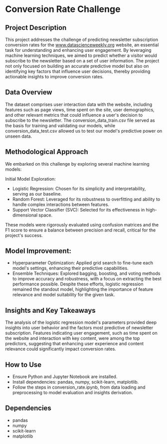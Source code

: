 # Conversion Rate Challenge

## Project Description
This project addresses the challenge of predicting newsletter subscription conversion rates for the www.datascienceweekly.org website, an essential task for understanding and enhancing user engagement. By leveraging machine learning techniques, we aimed to predict whether a visitor would subscribe to the newsletter based on a set of user information. The project not only focused on building an accurate predictive model but also on identifying key factors that influence user decisions, thereby providing actionable insights to improve conversion rates.

## Data Overview
The dataset comprises user interaction data with the website, including features such as page views, time spent on the site, user demographics, and other relevant metrics that could influence a user's decision to subscribe to the newsletter. The conversion_data_train.csv file served as the basis for training and validating our models, while conversion_data_test.csv allowed us to test our model's predictive power on unseen data.

## Methodological Approach
We embarked on this challenge by exploring several machine learning models:

Initial Model Exploration:

  * Logistic Regression: Chosen for its simplicity and interpretability, serving as our baseline.
  * Random Forest: Leveraged for its robustness to overfitting and ability to handle complex interactions between features.
  * Support Vector Classifier (SVC): Selected for its effectiveness in high-dimensional space.
    
These models were rigorously evaluated using confusion matrices and the F1 score to ensure a balance between precision and recall, critical for the project's success.

## Model Improvement:

* Hyperparameter Optimization: Applied grid search to fine-tune each model's settings, enhancing their predictive capabilities.
* Ensemble Techniques: Explored bagging, boosting, and voting methods to improve accuracy and robustness, with a focus on extracting the best performance possible.
Despite these efforts, logistic regression remained the standout model, highlighting the importance of feature relevance and model suitability for the given task.

## Insights and Key Takeaways
The analysis of the logistic regression model's parameters provided deep insights into user behavior and the factors most predictive of newsletter subscription. Features indicating user engagement, such as time spent on the website and interaction with key content, were among the top predictors, suggesting that enhancing user experience and content relevance could significantly impact conversion rates.


## How to Use
* Ensure Python and Jupyter Notebook are installed.
* Install dependencies: pandas, numpy, scikit-learn, matplotlib.
* Follow the steps in conversion_rate.ipynb, from data loading and preprocessing to model evaluation and insights derivation.
## Dependencies
* pandas
* numpy
* scikit-learn
* matplotlib
